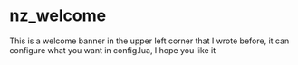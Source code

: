 # nz_welcome
This is a welcome banner in the upper left corner that I wrote before, it can configure what you want in config.lua, I hope you like it
